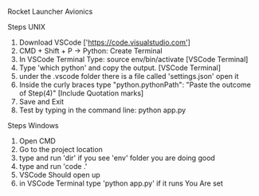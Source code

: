 Rocket Launcher Avionics

Steps UNIX
1) Download VSCode ['https://code.visualstudio.com']
2) CMD + Shift + P -> Python: Create Terminal
3) In VSCode Terminal Type: source env/bin/activate [VSCode Terminal]
4) Type 'which python' and copy the output. [VSCode Terminal]
5) under the .vscode folder there is a file called 'settings.json' open it
6) Inside the curly braces type "python.pythonPath": "Paste the outcome of Step(4)" [Include Quotation marks]
7) Save and Exit
8) Test by typing in the command line: python app.py

Steps Windows
1) Open CMD
2) Go to the project location
3) type and run 'dir' if you see 'env' folder you are doing good
4) type and run 'code .'
5) VSCode Should open up
6) in VSCode Terminal type 'python app.py' if it runs You Are set